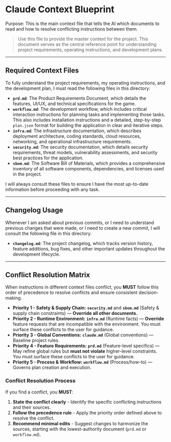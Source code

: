 # Claude Context Blueprint

Purpose: This is the main context file that tells the AI which documents to read and how to resolve conflicting instructions between them.

> Use this file to provide the master context for the project. This document serves as the central reference point for understanding project requirements, operating instructions, and development plans.

---

## Required Context Files

To fully understand the project requirements, my operating instructions, and the development plan, I must read the following files in this directory:

* **`prd.md`**: The Product Requirements Document, which details the features, UI/UX, and technical specifications for the game.
* **`workflow.md`**: The development workflow, which includes critical interaction instructions for planning tasks and implementing those tasks. This also includes installation instructions and a detailed, step-by-step `plan.json` format for building the application in clear and iterative steps.
* **`infra.md`**: The infrastructure documentation, which describes deployment architecture, coding standards, cloud resources, networking, and operational infrastructure requirements.
* **`security.md`**: The security documentation, which details security requirements, threat models, vulnerability assessments, and security best practices for the application.
* **`sbom.md`**: The Software Bill of Materials, which provides a comprehensive inventory of all software components, dependencies, and licenses used in the project.
<!-- * **`tests.md`**: The testing documentation, which outlines test strategies, test cases, testing frameworks, and quality assurance procedures for the project. -->

I will always consult these files to ensure I have the most up-to-date information before proceeding with any task.

---

## Changelog Usage

Whenever I am asked about previous commits, or I need to understand previous changes that were made, or I need to create a new commit, I will consult the following file in this directory.

* **`changelog.md`**: The project changelog, which tracks version history, feature additions, bug fixes, and other important updates throughout the development lifecycle.

---

## Conflict Resolution Matrix

When instructions in different context files conflict, you **MUST** follow this order of precedence to resolve conflicts and ensure consistent decision-making.

* **Priority 1 - Safety & Supply Chain:** **`security.md`** and **`sbom.md`** (Safety & supply chain constraints) — **Override all other documents.**
* **Priority 2 - Runtime Environment:** **`infra.md`** (Runtime facts) — **Override** feature requests that are incompatible with the environment. You must surface these conflicts to the user for guidance.
* **Priority 3 - Global Conventions:** **`claude.md`** (Global conventions) — Baseline project rules.
* **Priority 4 - Feature Requirements:** **`prd.md`** (Feature-level specifics) — May refine global rules but **must not violate** higher-level constraints. You must surface these conflicts to the user for guidance.
* **Priority 5 - Process & Workflow:** **`workflow.md`** (Process/how-to) — Governs plan creation and execution.

### Conflict Resolution Process

If you find a conflict, you **MUST**:
1. **State the conflict clearly** - Identify the specific conflicting instructions and their sources.
2. **Follow the precedence rule** - Apply the priority order defined above to resolve the conflict.
3. **Recommend minimal edits** - Suggest changes to harmonize the sources, starting with the lowest-authority document (`prd.md` or `workflow.md`).
